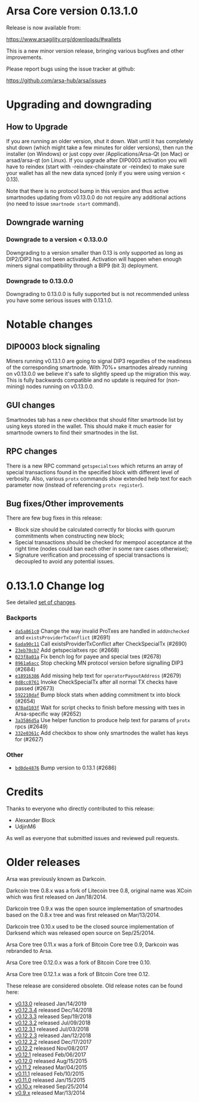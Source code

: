 Arsa Core version 0.13.1.0
==========================

Release is now available from:

  <https://www.arsagility.org/downloads/#wallets>

This is a new minor version release, bringing various bugfixes and other improvements.

Please report bugs using the issue tracker at github:

  <https://github.com/arsa-hub/arsa/issues>


Upgrading and downgrading
=========================

How to Upgrade
--------------

If you are running an older version, shut it down. Wait until it has completely
shut down (which might take a few minutes for older versions), then run the
installer (on Windows) or just copy over /Applications/Arsa-Qt (on Mac) or
arsad/arsa-qt (on Linux). If you upgrade after DIP0003 activation you will
have to reindex (start with -reindex-chainstate or -reindex) to make sure
your wallet has all the new data synced (only if you were using version < 0.13).

Note that there is no protocol bump in this version and thus active smartnodes
updating from v0.13.0.0 do not require any additional actions (no need to issue
`smartnode start` command).

Downgrade warning
-----------------

### Downgrade to a version < 0.13.0.0

Downgrading to a version smaller than 0.13 is only supported as long as DIP2/DIP3
has not been activated. Activation will happen when enough miners signal compatibility
through a BIP9 (bit 3) deployment.

### Downgrade to 0.13.0.0

Downgrading to 0.13.0.0 is fully supported but is not recommended unless you have some serious issues with 0.13.1.0.

Notable changes
===============

DIP0003 block signaling
-----------------------
Miners running v0.13.1.0 are going to signal DIP3 regardles of the readiness of the corresponding smartnode.
With 70%+ smartnodes already running on v0.13.0.0 we believe it's safe to slightly speed up the migration
this way. This is fully backwards compatible and no update is required for (non-mining) nodes running on v0.13.0.0.

GUI changes
-----------
Smartnodes tab has a new checkbox that should filter smartnode list by using keys stored in the wallet.
This should make it much easier for smartnode owners to find their smartnodes in the list.

RPC changes
-----------
There is a new RPC command `getspecialtxes` which returns an array of special transactions found in the specified
block with different level of verbosity. Also, various `protx` commands show extended help text for each parameter
now (instead of referencing `protx register`).

Bug fixes/Other improvements
----------------------------
There are few bug fixes in this release:
- Block size should be calculated correctly for blocks with quorum commitments when constructing new block;
- Special transactions should be checked for mempool acceptance at the right time (nodes could ban each other
in some rare cases otherwise);
- Signature verification and processing of special transactions is decoupled to avoid any potential issues.

 0.13.1.0 Change log
===================

See detailed [set of changes](https://github.com/arsa-hub/arsa/compare/v0.13.0.0...arsa:v0.13.1.0).

### Backports

- [`da5a861c0`](https://github.com/arsa-hub/arsa/commit/da5a861c0) Change the way invalid ProTxes are handled in `addUnchecked` and `existsProviderTxConflict` (#2691)
- [`6ada90c11`](https://github.com/arsa-hub/arsa/commit/6ada90c11) Call existsProviderTxConflict after CheckSpecialTx (#2690)
- [`23eb70cb7`](https://github.com/arsa-hub/arsa/commit/23eb70cb7) Add getspecialtxes rpc (#2668)
- [`023f8a01a`](https://github.com/arsa-hub/arsa/commit/023f8a01a) Fix bench log for payee and special txes (#2678)
- [`8961a6acc`](https://github.com/arsa-hub/arsa/commit/8961a6acc) Stop checking MN protocol version before signalling DIP3 (#2684)
- [`e18916386`](https://github.com/arsa-hub/arsa/commit/e18916386) Add missing help text for `operatorPayoutAddress` (#2679)
- [`0d8cc0761`](https://github.com/arsa-hub/arsa/commit/0d8cc0761) Invoke CheckSpecialTx after all normal TX checks have passed (#2673)
- [`592210daf`](https://github.com/arsa-hub/arsa/commit/592210daf) Bump block stats when adding commitment tx into block (#2654)
- [`070ad103f`](https://github.com/arsa-hub/arsa/commit/070ad103f) Wait for script checks to finish before messing with txes in Arsa-specific way (#2652)
- [`3a3586d5a`](https://github.com/arsa-hub/arsa/commit/3a3586d5a) Use helper function to produce help text for params of `protx` rpcs (#2649)
- [`332e0361c`](https://github.com/arsa-hub/arsa/commit/332e0361c) Add checkbox to show only smartnodes the wallet has keys for (#2627)

### Other

- [`bd0de4876`](https://github.com/arsa-hub/arsa/commit/bd0de4876) Bump version to 0.13.1 (#2686)

Credits
=======

Thanks to everyone who directly contributed to this release:

- Alexander Block
- UdjinM6

As well as everyone that submitted issues and reviewed pull requests.

Older releases
==============

Arsa was previously known as Darkcoin.

Darkcoin tree 0.8.x was a fork of Litecoin tree 0.8, original name was XCoin
which was first released on Jan/18/2014.

Darkcoin tree 0.9.x was the open source implementation of smartnodes based on
the 0.8.x tree and was first released on Mar/13/2014.

Darkcoin tree 0.10.x used to be the closed source implementation of Darksend
which was released open source on Sep/25/2014.

Arsa Core tree 0.11.x was a fork of Bitcoin Core tree 0.9,
Darkcoin was rebranded to Arsa.

Arsa Core tree 0.12.0.x was a fork of Bitcoin Core tree 0.10.

Arsa Core tree 0.12.1.x was a fork of Bitcoin Core tree 0.12.

These release are considered obsolete. Old release notes can be found here:

- [v0.13.0](https://github.com/arsa-hub/arsa/blob/master/doc/release-notes/arsa/release-notes-0.13.0.md) released Jan/14/2019
- [v0.12.3.4](https://github.com/arsa-hub/arsa/blob/master/doc/release-notes/arsa/release-notes-0.12.3.4.md) released Dec/14/2018
- [v0.12.3.3](https://github.com/arsa-hub/arsa/blob/master/doc/release-notes/arsa/release-notes-0.12.3.3.md) released Sep/19/2018
- [v0.12.3.2](https://github.com/arsa-hub/arsa/blob/master/doc/release-notes/arsa/release-notes-0.12.3.2.md) released Jul/09/2018
- [v0.12.3.1](https://github.com/arsa-hub/arsa/blob/master/doc/release-notes/arsa/release-notes-0.12.3.1.md) released Jul/03/2018
- [v0.12.2.3](https://github.com/arsa-hub/arsa/blob/master/doc/release-notes/arsa/release-notes-0.12.2.3.md) released Jan/12/2018
- [v0.12.2.2](https://github.com/arsa-hub/arsa/blob/master/doc/release-notes/arsa/release-notes-0.12.2.2.md) released Dec/17/2017
- [v0.12.2](https://github.com/arsa-hub/arsa/blob/master/doc/release-notes/arsa/release-notes-0.12.2.md) released Nov/08/2017
- [v0.12.1](https://github.com/arsa-hub/arsa/blob/master/doc/release-notes/arsa/release-notes-0.12.1.md) released Feb/06/2017
- [v0.12.0](https://github.com/arsa-hub/arsa/blob/master/doc/release-notes/arsa/release-notes-0.12.0.md) released Aug/15/2015
- [v0.11.2](https://github.com/arsa-hub/arsa/blob/master/doc/release-notes/arsa/release-notes-0.11.2.md) released Mar/04/2015
- [v0.11.1](https://github.com/arsa-hub/arsa/blob/master/doc/release-notes/arsa/release-notes-0.11.1.md) released Feb/10/2015
- [v0.11.0](https://github.com/arsa-hub/arsa/blob/master/doc/release-notes/arsa/release-notes-0.11.0.md) released Jan/15/2015
- [v0.10.x](https://github.com/arsa-hub/arsa/blob/master/doc/release-notes/arsa/release-notes-0.10.0.md) released Sep/25/2014
- [v0.9.x](https://github.com/arsa-hub/arsa/blob/master/doc/release-notes/arsa/release-notes-0.9.0.md) released Mar/13/2014

